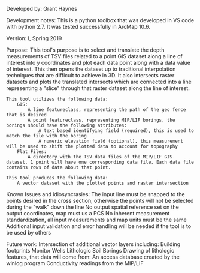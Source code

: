 Developed by: 
	Grant Haynes

Development notes:
	This is a python toolbox that was developed in VS code with python 2.7. It was tested successfully in ArcMap 10.6.
	
Version:
	I, Spring 2019
	
Purpose:
	This tool's purpose is to select and translate the depth measurements of TSV files related to a point GIS dataset along a line of interest into y coordinates and plot each data point along with a data value of interest. This 
	then opens the dataset up to traditional interpolation techniques that are difficult to achieve in 3D. It also intersects raster datasets and plots the translated intersects which are connected into a line representing a 
	"slice" through that raster dataset along the line of interest.
	
	This tool utilizes the following data:
		GIS:
			A line featureclass, representing the path of the geo fence that is desired
			A point featureclass, representing MIP/LIF borings, the borings should have the following attributes:
				A text based identifying field (required), this is used to match the file with the boring
				A numeric elevation field (optional), this measurement will be used to shift the plotted data to account for topography
		Flat Files:
			A directory with the TSV data files of the MIP/LIF GIS dataset. 1 point will have one corresponding data file. Each data file contains rows of data about that point.
	
	This tool produces the following data:
		A vector dataset with the plotted points and raster intersection
		
Known Issues and idiosyncrasies:
	The input line must be snapped to the points desired in the cross section, otherwise the points will not be selected during the "walk" down the line
	No output spatial reference set on the output coordinates, map must us a PCS
	No inherent measurement standardization, all input measurements and map units must be the same
	Additional input validation and error handling will be needed if the tool is to be used by others
	
Future work:
	Intersection of additional vector layers including:
		Building footprints
		Monitor Wells
		Lithologic Soil Borings
	Drawing of lithologic features, that data will come from:
		An access database created by the winlog program
		Conductivity readings from the MIP/LIF
	